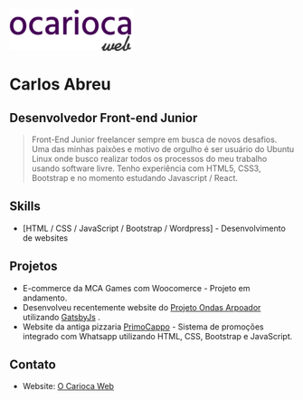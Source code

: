 
![Logo](https://github.com/ocariocawebdesign/ocariocawebdesign/blob/main/src/components/Header/img/logo.png)


# Carlos Abreu
## Desenvolvedor Front-end Junior

> Front-End Junior freelancer sempre em busca de novos desafios. Uma das minhas paixões e motivo de orgulho é ser usuário do Ubuntu Linux onde busco realizar todos os processos do meu trabalho usando software livre.
Tenho experiência com HTML5, CSS3, Bootstrap e no momento estudando Javascript / React.



## Skills


- [HTML / CSS / JavaScript / Bootstrap /  Wordpress] - Desenvolvimento de websites


## Projetos

- E-commerce da MCA Games com Woocomerce - Projeto em andamento.
- Desenvolveu recentemente website do [Projeto Ondas Arpoador](https://ondasarpoador.com.br/) utilizando  [GatsbyJs](https://www.gatsbyjs.com/) .
- Website da antiga pizzaria [PrimoCappo](https://ocariocawebdesign.github.io/promocoes-delivery/) - Sistema de promoções integrado com Whatsapp utilizando HTML, CSS, Bootstrap e JavaScript.

## Contato

- Website: [O Carioca Web](https://ocariocaweb.gatsbyjs.io/)





  
